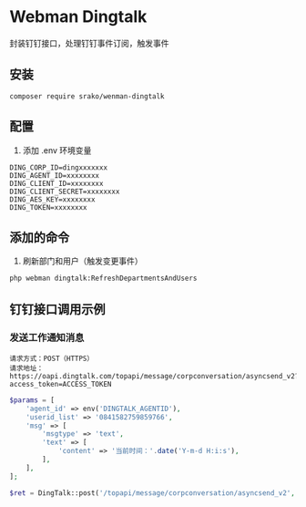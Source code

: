 # Webman Dingtalk

封装钉钉接口，处理钉钉事件订阅，触发事件

## 安装

```
composer require srako/wenman-dingtalk
```

## 配置

1. 添加 .env 环境变量

```
DING_CORP_ID=dingxxxxxxx
DING_AGENT_ID=xxxxxxxx
DING_CLIENT_ID=xxxxxxxx
DING_CLIENT_SECRET=xxxxxxxx
DING_AES_KEY=xxxxxxxx
DING_TOKEN=xxxxxxxx
```


## 添加的命令

1. 刷新部门和用户（触发变更事件）

```bash
php webman dingtalk:RefreshDepartmentsAndUsers
```

## 钉钉接口调用示例

### 发送工作通知消息

```
请求方式：POST（HTTPS）
请求地址：https://oapi.dingtalk.com/topapi/message/corpconversation/asyncsend_v2?access_token=ACCESS_TOKEN
```

```php
$params = [
    'agent_id' => env('DINGTALK_AGENTID'),
    'userid_list' => '0841582759859766',
    'msg' => [
        'msgtype' => 'text',
        'text' => [
            'content' => '当前时间：'.date('Y-m-d H:i:s'),
        ],
    ],
];

$ret = DingTalk::post('/topapi/message/corpconversation/asyncsend_v2', $params);
```
